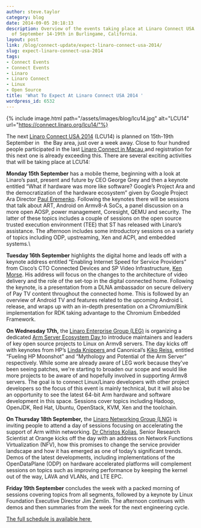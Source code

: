 ```yaml
---
author: steve.taylor
category: blog
date: 2014-09-05 20:18:13
description: Overview of the events taking place at Linaro Connect USA 2014 the week
  of September 14-19th in Burlingame, California.
layout: post
link: /blog/connect-update/expect-linaro-connect-usa-2014/
slug: expect-linaro-connect-usa-2014
tags:
- Connect Events
- Connect Events
- Linaro
- Linaro Connect
- Linux
- Open Source
title: 'What To Expect At Linaro Connect USA 2014 '
wordpress_id: 6532
---
```


{% include image.html path="/assets/images/blog/lcu14.jpg" alt="LCU14" url="https://connect.linaro.org/lcu14/"%}

The next [Linaro Connect USA 2014](https://connect.linaro.org/lcu14/) (LCU14) is planned on 15th-19th September in   the Bay area, just over a week away. Close to four hundred people participated in the last [Linaro Connect in Macau ](https://connect.linaro.org/lca14/)and registration for this next one is already exceeding this. There are several exciting activities that will be taking place at LCU14:

**Monday 15th September** has a mobile theme, beginning with a look at Linaro’s past, present and future by CEO George Grey and then a keynote entitled “What if hardware was more like software? Google’s Project Ara and the democratization of the hardware ecosystem” given by Google Project Ara Director [Paul Eremenko](https://connect.linaro.org/lcu14/). Following the keynotes there will be sessions that talk about ART, Android on Armv8-A SoCs, a panel discussion on a more open AOSP, power management, Coresight, QEMU and security. The latter of these topics includes a couple of sessions on the open source trusted execution environment (TEE) that ST has released with Linaro’s assistance. The afternoon includes some introductory sessions on a variety of topics including ODP, upstreaming, Xen and ACPI, and embedded systems.\

**Tuesday 16th September** highlights the digital home and leads off with a keynote address entitled “Enabling Internet Speed for Service Providers” from Cisco’s CTO Connected Devices and SP Video Infrastructure, [Ken Morse](https://connect.linaro.org/lcu14/). His address will focus on the changes to the architecture of video delivery and the role of the set-top in the digital connected home. Following the keynote, is a presentation from a DLNA ambassador on secure delivery of Pay TV content throughout the connected home. This is followed by an overview of Android TV and features related to the upcoming Android L release, and wraps up with an in-depth presentation on a Chromium/Bink implementation for RDK taking advantage to the Chromium Embedded Framework.

**On Wednesday 17th,** the [Linaro Enterprise Group (LEG)](https://wiki-archive.linaro.org/LEG) is organizing a dedicated [Arm Server Ecosystem Day ](https://connect.linaro.org/lcu14/)to introduce maintainers and leaders of key open source projects to Linux on Armv8 servers. The day kicks off with keynotes from HP’s [Linda Knippers ](https://connect.linaro.org/lcu14/)and Canonical’s [Kiko Reiss](https://connect.linaro.org/lcu14/), entitled “Fueling HP Moonshot” and “Mythology and Potential of the Arm Server” respectively. While some are already aware of LEG work because they've been seeing patches, we're starting to broaden our scope and would like more projects to be aware of and hopefully involved in supporting Armv8 servers. The goal is to connect Linux/Linaro developers with other project developers so the focus of this event is mainly technical, but it will also be an opportunity to see the latest 64-bit Arm hardware and software development in this space. Sessions cover topics including Hadoop, OpenJDK, Red Hat, Ubuntu, OpenStack, KVM, Xen and the toolchain.

**On Thursday 18th September,** the [Linaro Networking Group (LNG)](https://wiki-archive.linaro.org/LNG) is inviting people to attend a day of sessions focusing on accelerating the support of Arm within networking. [Dr Christos Kolias](https://connect.linaro.org/lcu14/), Senior Research Scientist at Orange kicks off the day with an address on Network Functions Virtualization (NFV), how this promises to change the service provider landscape and how it has emerged as one of today’s significant trends. Demos of the latest developments, including implementations of the OpenDataPlane (ODP) on hardware accelerated platforms will complement sessions on topics such as improving performance by keeping the kernel out of the way, LAVA and VLANs, and LTE EPC.

**Friday 19th September** concludes the week with a packed morning of sessions covering topics from all segments, followed by a keynote by Linux Foundation Executive Director Jim Zemlin. The afternoon continues with demos and then summaries from the week for the next engineering cycle.

[The full schedule is available here ](http://lcu14.zerista.com/event?event_order=start&event_page=1&owner=other&owner_id=739721&start=)